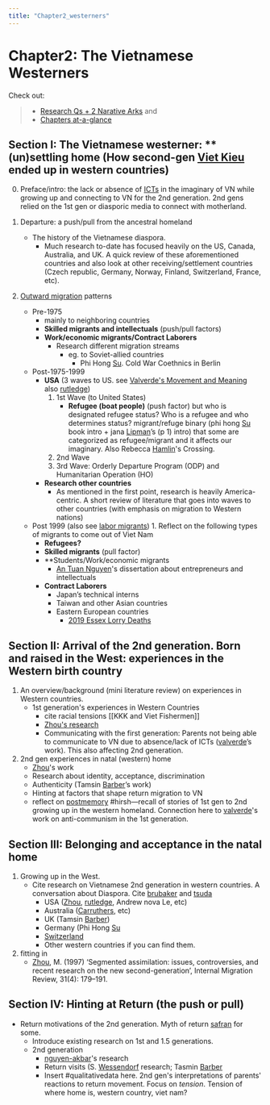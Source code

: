 ```yaml
---
title: "Chapter2_westerners"
---
```

# **Chapter2: The Vietnamese Westerners**

Check out:
> - [Research Qs + 2 Narative Arks](000.Chapters/020.diss.2%20Narative%20Arcs%20+%20Research%20Qs.md) and
> - [Chapters at-a-glance](000.Chapters/030.Chapters%20at-a-glance.md)

## Section I: The Vietnamese westerner: **(un)settling home (How second-gen [Viet Kieu](001.Notes/Viet%20Kieu.md) ended up in western countries)

0. Preface/intro: the lack or absence of [ICTs](001.Notes/ICTs%20and%20Belonging.md) in the imaginary of VN while growing up and connecting to VN for the 2nd generation. 2nd gens relied on the 1st gen or diasporic media to connect with motherland.

1. Departure: a push/pull from the ancestral homeland 
	* The history of the Vietnamese diaspora.
		* Much research to-date has focused heavily on the US, Canada, Australia, and UK. A quick review of these aforementioned countries and also look at other receiving/settlement countries (Czech republic, Germany, Norway, Finland, Switzerland, France, etc).
2. [Outward migration](001.Notes/Outward%20migration.md) patterns
	* Pre-1975 
		* mainly to neighboring countries		
		* **Skilled migrants and intellectuals** (push/pull factors)
		* **Work/economic migrants/Contract Laborers**
			* Research different migration streams 
				* eg. to Soviet-allied countries 
					* Phi Hong [Su](005.Authors/Su.md). Cold War Coethnics in Berlin 
	* Post-1975-1999 
		* **USA** (3 waves to US. see [Valverde's Movement and Meaning](005.Authors/valverde.md) also [rutledge](005.Authors/rutledge.md)) 
			1. 1st Wave (to United States)
				- **Refugee (boat people)** (push factor) but who is designated refugee status? Who is a refugee and who determines status? migrant/refuge binary (phi hong [Su](005.Authors/Su.md) book intro + jana [Lipman](005.Authors/Lipman.md)’s (p 1) intro) that some are categorized as refugee/migrant and it affects our imaginary. Also Rebecca [Hamlin](005.Authors/Hamlin.md)'s Crossing. 
			2. 2nd Wave
			3. 3rd Wave: Orderly Departure Program (ODP) and Humanitarian Operation (HO)
		* **Research other countries**
			* As mentioned in the first point, research is heavily America-centric. A short review of literature that goes into waves to other countries (with emphasis on migration to Western nations) 
	* Post 1999 (also see [labor migrants](001.Notes/labor%20migrants.md))
			1. Reflect on the following types of migrants to come out of Viet Nam
		* **Refugees?**
		* **Skilled migrants** (pull factor)
		* **Students/Work/economic migrants
			* [An Tuan Nguyen](005.Authors/An%20Tuan%20Nguyen.md)'s dissertation about entrepreneurs and intellectuals
		* **Contract Laborers**
			* Japan’s technical interns 
			* Taiwan and other Asian countries
			* Eastern European countries
				* [2019 Essex Lorry Deaths](001.Notes/2019%20Essex%20Lorry%20Deaths.md)

## Section II: Arrival of the 2nd generation. Born and raised in the West: experiences in the Western birth country
1. An overview/background (mini literature review) on experiences in Western countries. 
	* 1st generation's experiences in Western Countries
		* cite racial tensions [[KKK and Viet Fishermen]] 
		* [Zhou's research](https://doi.org/10.1080/1369183X.2020.1724411) 
		* Communicating with the first generation: Parents not being able to communicate to VN due to absence/lack of ICTs ([valverde](005.Authors/valverde.md)’s work). This also affecting 2nd generation.
2. 2nd gen experiences in natal (western) home 
	- [Zhou](005.Authors/Zhou.md)'s work
	- Research about identity, acceptance, discrimination
	- Authenticity (Tamsin [Barber](005.Authors/Barber.md)’s work)
	- Hinting at factors that shape return migration to VN
	- reflect on [postmemory](001.Notes/postmemory.md) #hirsh—recall of stories of 1st gen to 2nd growing up in the western homeland. Connection here to [valverde](005.Authors/valverde.md)'s work on anti-communism in the 1st generation. 

## Section III: Belonging and acceptance in the natal home
1. Growing up in the West.
	* Cite research on Vietnamese 2nd generation in western countries. A conversation about Diaspora. Cite [brubaker](005.Authors/brubaker.md) and [tsuda](005.Authors/tsuda.md)
		* USA ([Zhou](005.Authors/Zhou.md), [rutledge](005.Authors/rutledge.md), Andrew nova Le, etc)
		* Australia ([Carruthers](005.Authors/Carruthers.md), etc)	
		* UK (Tamsin [Barber](005.Authors/Barber.md))
		* Germany (Phi Hong [Su](005.Authors/Su.md)
		* [Switzerland](https://comparativemigrationstudies.springeropen.com/articles/10.1186/s40878-019-0117-7) 
		* Other western countries if you can find them.
2. fitting in
	* [Zhou](005.Authors/Zhou.md), M. (1997) ‘Segmented assimilation: issues, controversies, and recent research on the new second-generation’, Internal Migration Review, 31(4): 179–191.

## Section IV: Hinting at Return (the push or pull)
* Return motivations of the 2nd generation. Myth of return [safran](005.Authors/safran.md) for some.
	* Introduce existing research on 1st and 1.5 generations. 
	* 2nd generation
		* [nguyen-akbar](005.Authors/nguyen-akbar.md)'s research
		* Return visits (S. [Wessendorf](005.Authors/Wessendorf.md) research; Tasmin [Barber](005.Authors/Barber.md)
		* Insert #qualitativedata here. 2nd gen's interpretations of parents' reactions to return movement. Focus on _tension_. Tension of where home is, western country, viet nam?
	
